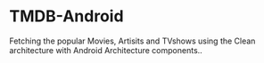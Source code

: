 # TMDB-Android
Fetching the popular Movies, Artisits and TVshows using the Clean architecture with Android Architecture components.. 
